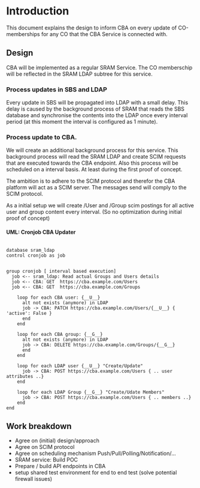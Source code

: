 # Introduction

This document explains the design to inform CBA on every update of CO-memberships for any CO that the CBA Service is connected with.

## Design

CBA will be implemented as a regular SRAM Service. The CO memberschip will be reflected in the SRAM LDAP subtree for this service.

### Process updates in SBS and LDAP

Every update in SBS will be propagated into LDAP with a small delay. This delay is caused by the background process of SRAM that reads the SBS database and synchronise the contents into the LDAP once every interval period (at this moment the interval is configured as 1 minute).

### Process update to CBA.

We will create an additional background process for this service. This background process will read the SRAM LDAP and create SCIM requests that are executed towards the CBA endpoint. Also this process will be scheduled on a interval basis. At least during the first proof of concept.

The ambition is to adhere to the SCIM protocol and therefor the CBA platform will act as a SCIM server. The messages send will comply to the SCIM protocol.

As a initial setup we will create /User and /Group scim postings for all active user and group content every interval. (So no optimization during initial proof of concept)

#### UML: Cronjob CBA Updater

```plantuml

database sram_ldap
control cronjob as job


group cronjob [ interval based execution]
  job <-- sram_ldap: Read actual Groups and Users details
  job <-- CBA: GET  https://cba.example.com/Users
  job <-- CBA: GET  https://cba.example.com/Groups

    loop for each CBA user: {__U__}
      alt not exists (anymore) in LDAP
      job -> CBA: PATCH https://cba.example.com/Users/{__U__} { 'active': False }
      end
    end

    loop for each CBA group: {__G__}
      alt not exists (anymore) in LDAP
      job -> CBA: DELETE https://cba.example.com/Groups/{__G__}
      end
    end

    loop for each LDAP user {__U__} "Create/Update"
      job -> CBA: POST https://cba.example.com/Users { .. user attributes ..}
    end

    loop for each LDAP Group {__G__} "Create/Udate Members"
      job -> CBA: POST https://cba.example.com/Users { .. members ..}
    end
end
```

## Work breakdown

- Agree on (initial) design/approach
- Agree on SCIM protocol
- Agree on scheduling mechanism Push/Pull/Polling/Notification/...
- SRAM service: Build POC
- Prepare / build API endpoints in CBA
- setup shared test environment for end to end test (solve potential firewall issues)
